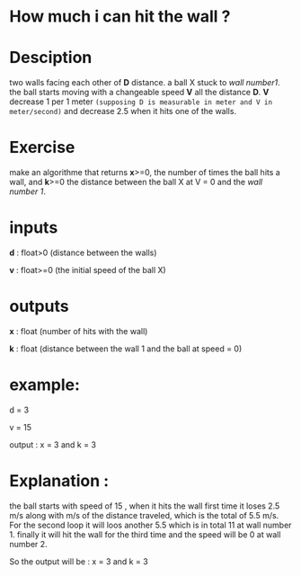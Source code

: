# How much i can hit the wall ?

# Desciption

two walls facing each other of ****D**** distance. a ball X stuck to *wall number1*. the ball starts moving with a changeable speed ****V**** all the distance ****D****.
****V**** decrease 1 per 1 meter ``(supposing D is measurable in meter and V in meter/second)`` and decrease 2.5 when it hits one of the walls.

# Exercise

make an algorithme that returns ****x****>=0, the number of times the ball hits a wall, and ****k****>=0 the distance between the ball X at V = 0 and the *wall number 1*.

# inputs

**d** : float>0 (distance between the walls)

**v** : float>=0 (the initial speed of the ball X)

# outputs

**x** : float (number of hits with the wall)

**k** : float (distance between the wall 1 and the ball at speed  = 0)

# example:

d = 3

v = 15

output : x = 3 and k = 3

# Explanation : 
 the ball starts with speed of 15 , when it hits the wall first time it loses 2.5 m/s along with  m/s of the distance traveled, which is the total of 5.5 m/s.
 For the second loop it will loos another 5.5 which is in total 11 at wall number 1. finally it will hit the wall for the third time and the speed will be 0 at wall number 2.
 
 So the output will be : x = 3 and k = 3

